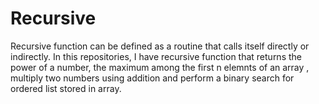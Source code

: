 # Recursive
Recursive function can be defined as a routine that calls itself directly or indirectly.
In this repositories, I have recursive function that returns the power of a number, the maximum among the first n elemnts of an array , multiply two numbers using addition and perform a binary search for ordered list stored in array.
